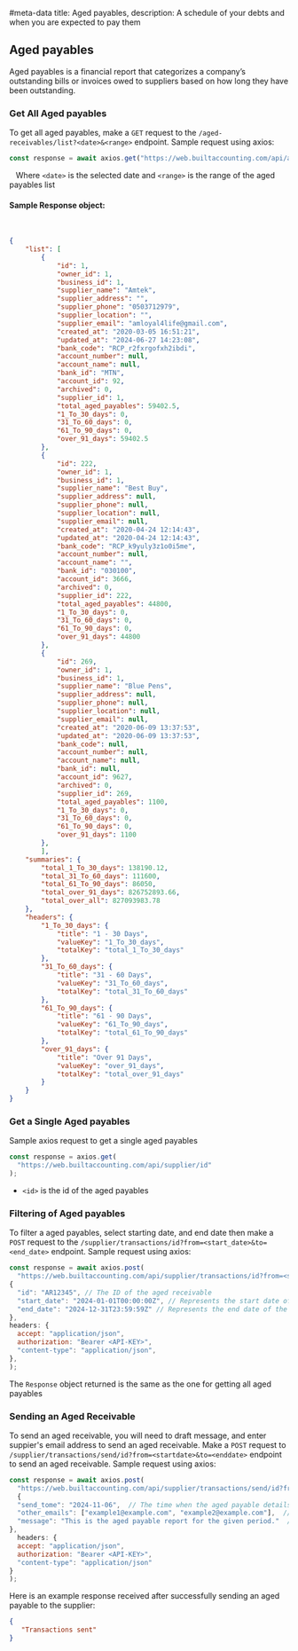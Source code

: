 #meta-data title: Aged payables, description: A schedule of your debts and when you are expected to pay them

## Aged payables

Aged payables is a financial report that categorizes a company’s outstanding bills or invoices owed to suppliers based on how long they have been outstanding.

### Get All Aged payables

To get all aged payables, make a `GET` request to the `/aged-receivables/list?<date>&<range>` endpoint. Sample request using axios:

```js
const response = await axios.get("https://web.builtaccounting.com/api/aged-receivables/list?<date>&<range>");
```
  
Where `<date>` is the selected date and `<range>` is the range of the aged payables list

#### Sample Response object:
    
```json
{
    "list": [
        {
            "id": 1,
            "owner_id": 1,
            "business_id": 1,
            "supplier_name": "Amtek",
            "supplier_address": "",
            "supplier_phone": "0503712979",
            "supplier_location": "",
            "supplier_email": "amloyal4life@gmail.com",
            "created_at": "2020-03-05 16:51:21",
            "updated_at": "2024-06-27 14:23:08",
            "bank_code": "RCP_r2fxrgofxh2ibdi",
            "account_number": null,
            "account_name": null,
            "bank_id": "MTN",
            "account_id": 92,
            "archived": 0,
            "supplier_id": 1,
            "total_aged_payables": 59402.5,
            "1_To_30_days": 0,
            "31_To_60_days": 0,
            "61_To_90_days": 0,
            "over_91_days": 59402.5
        },
        {
            "id": 222,
            "owner_id": 1,
            "business_id": 1,
            "supplier_name": "Best Buy",
            "supplier_address": null,
            "supplier_phone": null,
            "supplier_location": null,
            "supplier_email": null,
            "created_at": "2020-04-24 12:14:43",
            "updated_at": "2020-04-24 12:14:43",
            "bank_code": "RCP_k9yuly3z1o0i5me",
            "account_number": null,
            "account_name": "",
            "bank_id": "030100",
            "account_id": 3666,
            "archived": 0,
            "supplier_id": 222,
            "total_aged_payables": 44800,
            "1_To_30_days": 0,
            "31_To_60_days": 0,
            "61_To_90_days": 0,
            "over_91_days": 44800
        },
        {
            "id": 269,
            "owner_id": 1,
            "business_id": 1,
            "supplier_name": "Blue Pens",
            "supplier_address": null,
            "supplier_phone": null,
            "supplier_location": null,
            "supplier_email": null,
            "created_at": "2020-06-09 13:37:53",
            "updated_at": "2020-06-09 13:37:53",
            "bank_code": null,
            "account_number": null,
            "account_name": null,
            "bank_id": null,
            "account_id": 9627,
            "archived": 0,
            "supplier_id": 269,
            "total_aged_payables": 1100,
            "1_To_30_days": 0,
            "31_To_60_days": 0,
            "61_To_90_days": 0,
            "over_91_days": 1100
        },
        ],
    "summaries": {
        "total_1_To_30_days": 138190.12,
        "total_31_To_60_days": 111600,
        "total_61_To_90_days": 86050,
        "total_over_91_days": 826752893.66,
        "total_over_all": 827093983.78
    },
    "headers": {
        "1_To_30_days": {
            "title": "1 - 30 Days",
            "valueKey": "1_To_30_days",
            "totalKey": "total_1_To_30_days"
        },
        "31_To_60_days": {
            "title": "31 - 60 Days",
            "valueKey": "31_To_60_days",
            "totalKey": "total_31_To_60_days"
        },
        "61_To_90_days": {
            "title": "61 - 90 Days",
            "valueKey": "61_To_90_days",
            "totalKey": "total_61_To_90_days"
        },
        "over_91_days": {
            "title": "Over 91 Days",
            "valueKey": "over_91_days",
            "totalKey": "total_over_91_days"
        }
    }
}
```

### Get a Single Aged payables

Sample axios request to get a single aged payables

```js
const response = axios.get(
  "https://web.builtaccounting.com/api/supplier/id"
);
```

- `<id>` is the id of the aged payables

### Filtering of Aged payables

To filter a aged payables, select starting date, and end date then make a `POST` request to the `/supplier/transactions/id?from=<start_date>&to=<end_date>` endpoint. Sample request using axios:

```js
const response = await axios.post(
  "https://web.builtaccounting.com/api/supplier/transactions/id?from=<start_date>&to=<end_date>",
{
  "id": "AR12345", // The ID of the aged receivable
  "start_date": "2024-01-01T00:00:00Z", // Represents the start date of the aged receivable
  "end_date": "2024-12-31T23:59:59Z" // Represents the end date of the aged receivable
},
headers: {
  accept: "application/json",
  authorization: "Bearer <API-KEY>",
  "content-type": "application/json",
},
);
```

The `Response` object returned is the same as the one for getting all aged payables


### Sending an Aged Receivable

To send an aged receivable, you will need to draft message, and enter suppier's email address to send an aged receivable.
Make a `POST` request to `/supplier/transactions/send/id?from=<startdate>&to=<enddate>` endpoint to send an aged receivable. Sample request using axios:

```js
const response = await axios.post(
  "https://web.builtaccounting.com/api/supplier/transactions/send/id?from=<startdate>&to=<enddate>",
  {
  "send_tome": "2024-11-06",  // The time when the aged payable details are sent
  "other_emails": ["example1@example.com", "example2@example.com"],  // Other email addresses to send the aged payable details to
  "message": "This is the aged payable report for the given period."  // The message content for the aged payable to be sent to the email addresses
},
  headers: {
  accept: "application/json",
  authorization: "Bearer <API-KEY>",
  "content-type": "application/json"
}
);
```

Here is an example response received after successfully sending an aged payable to the supplier:

```json
{
   "Transactions sent"
}
```